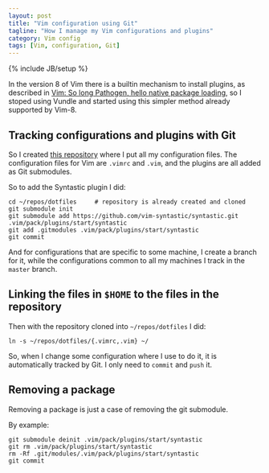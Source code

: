 ```yaml
---
layout: post
title: "Vim configuration using Git"
tagline: "How I manage my Vim configurations and plugins"
category: Vim config
tags: [Vim, configuration, Git]
---
```

{% include JB/setup %}

In the version 8 of Vim there is a builtin mechanism to install plugins, as
described in [Vim: So long Pathogen, hello native package loading](https://shapeshed.com/vim-packages/),
so I stoped using Vundle and started using this simpler method already
supported by Vim-8.

## Tracking configurations and plugins with Git

So I created [this repository](https://github.com/frt/dotfiles) where I put all
my configuration files.  The configuration files for Vim are `.vimrc` and
`.vim`, and the plugins are all added as Git submodules.

So to add the Syntastic plugin I did:

```
cd ~/repos/dotfiles     # repository is already created and cloned
git submodule init
git submodule add https://github.com/vim-syntastic/syntastic.git .vim/pack/plugins/start/syntastic
git add .gitmodules .vim/pack/plugins/start/syntastic
git commit
```

And for configurations that are specific to some machine, I create a branch for
it, while the configurations common to all my machines I track in the `master`
branch.

## Linking the files in `$HOME` to the files in the repository

Then with the repository cloned into `~/repos/dotfiles` I did:

```
ln -s ~/repos/dotfiles/{.vimrc,.vim} ~/
```

So, when I change some configuration where I use to do it, it is automatically
tracked by Git. I only need to `commit` and `push` it.

## Removing a package

Removing a package is just a case of removing the git submodule.

By example:
```
git submodule deinit .vim/pack/plugins/start/syntastic
git rm .vim/pack/plugins/start/syntastic
rm -Rf .git/modules/.vim/pack/plugins/start/syntastic
git commit
```
